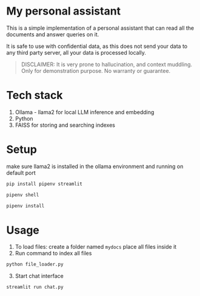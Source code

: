 # My personal assistant
This is a simple implementation of a personal assistant that can read all the documents and answer queries on it.

It is safe to use with confidential data, as this does not send your data to any third party server, all your data is processed locally.

> DISCLAIMER: It is very prone to hallucination, and context muddling. Only for demonstration purpose. No warranty or guarantee.

# Tech stack

1. Ollama - llama2 for local LLM inference and embedding
2. Python
3. FAISS for storing and searching indexes

# Setup
make sure llama2 is installed in the ollama environment and running on default port
```sh
pip install pipenv streamlit

pipenv shell

pipenv install
```

# Usage
1. To load files: create a folder named `mydocs` place all files inside it
2. Run command to index all files
```sh
python file_loader.py
```
3. Start chat interface

```sh
streamlit run chat.py
```
